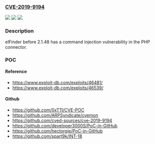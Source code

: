 ### [CVE-2019-9194](https://cve.mitre.org/cgi-bin/cvename.cgi?name=CVE-2019-9194)
![](https://img.shields.io/static/v1?label=Product&message=n%2Fa&color=blue)
![](https://img.shields.io/static/v1?label=Version&message=n%2Fa&color=blue)
![](https://img.shields.io/static/v1?label=Vulnerability&message=n%2Fa&color=brighgreen)

### Description

elFinder before 2.1.48 has a command injection vulnerability in the PHP connector.

### POC

#### Reference
- https://www.exploit-db.com/exploits/46481/
- https://www.exploit-db.com/exploits/46539/

#### Github
- https://github.com/0xT11/CVE-POC
- https://github.com/ARPSyndicate/cvemon
- https://github.com/cved-sources/cve-2019-9194
- https://github.com/developer3000S/PoC-in-GitHub
- https://github.com/hectorgie/PoC-in-GitHub
- https://github.com/spart9k/INT-18

